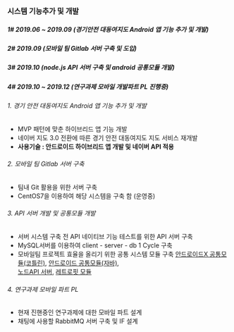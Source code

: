 ### 시스템 기능추가 및 개발 

##### 1# 2019.06 ~ 2019.09 (경기안전 대동여지도 Android 앱 기능 추가 및 개발)

##### 2# 2019.09 (모바일 팀 Gitlab 서버 구축 및 도입)

##### 3# 2019.10 (node.js API 서버 구축 및 android 공통모듈 개발)

##### 4# 2019.10  ~ 2019.12 (연구과제 모바일 개발파트 PL 진행중)

###### 1. 경기 안전 대동여지도 Android 앱 기능 추가 및 개발
 -  MVP 패턴에 맞춘 하이브리드 앱 기능 개발
 - 네이버 지도 3.0 전환에 따른 경기 안전 대동여지도 지도 서비스 재개발
 - **사용기술 : 안드로이드 하이브리드 앱 개발 및 네이버 API 적용**

###### 2. 모바일 팀 Gitlab 서버 구축
 - 팀내 Git 활용을 위한 서버 구축
 - CentOS7을 이용하여 해당 시스템을 구축 함 (운영중)

###### 3. API 서버 개발 및 공통모듈 개발
 - 서버 시스템 구축 전 API 네이티브 기능 테스트를 위한 API 서버 구축
 - MySQL서버를 이용하여 client - server - db  1 Cycle 구축
 - 모바일팀 프로젝트 효율을 올리기 위한 공통 시스템 모듈 구축
  [안드로이드X 공통모듈(코틀린)](https://github.com/YeoSangKwon/commonApi_x.git), [안드로이드 공통모듈(자바)](https://github.com/YeoSangKwon/commonApi.git),  
  [노드API 서버](https://github.com/YeoSangKwon/nodeServer.git), [레트로핏 모듈](https://github.com/YeoSangKwon/retrofit.git)

###### 4. 연구과제 모바일 파트 PL
 - 현재 진핸중인 연구과제에 대한 모바일 파트 설계
 - 채팅에 사용할 RabbitMQ 서버 구축 및 IF 설계


